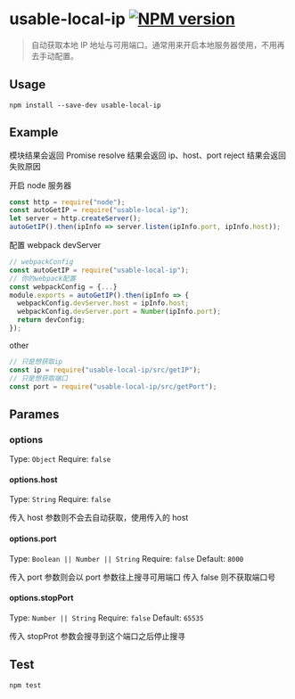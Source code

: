 # usable-local-ip [![NPM version][npm-image]][npm-url]

> 自动获取本地 IP 地址与可用端口。通常用来开启本地服务器使用，不用再去手动配置。

## Usage

```shell
npm install --save-dev usable-local-ip
```

## Example

模块结果会返回 Promise
resolve 结果会返回 ip、host、port
reject 结果会返回失败原因

开启 node 服务器

```javascript
const http = require("node");
const autoGetIP = require("usable-local-ip");
let server = http.createServer();
autoGetIP().then(ipInfo => server.listen(ipInfo.port, ipInfo.host));
```

配置 webpack devServer

```javascript
// webpackConfig
const autoGetIP = require("usable-local-ip");
// 你的webpack配置
const webpackConfig = {...}
module.exports = autoGetIP().then(ipInfo => {
  webpackConfig.devServer.host = ipInfo.host;
  webpackConfig.devServer.port = Number(ipInfo.port);
  return devConfig;
});
```

other

```javascript
// 只是想获取ip
const ip = require("usable-local-ip/src/getIP");
// 只是想获取端口
const port = require("usable-local-ip/src/getPort");
```

## Parames

### options

Type: `Object`
Require: `false`

#### options.host

Type: `String`
Require: `false`

传入 host 参数则不会去自动获取，使用传入的 host

#### options.port

Type: `Boolean || Number || String`
Require: `false`
Default: `8000`

传入 port 参数则会以 port 参数往上搜寻可用端口
传入 false 则不获取端口号

#### options.stopPort

Type: `Number || String`
Require: `false`
Default: `65535`

传入 stopProt 参数会搜寻到这个端口之后停止搜寻

## Test

```shell
npm test
```

[npm-url]: https://npmjs.org/package/usable-local-ip
[npm-image]: https://badge.fury.io/js/usable-local-ip.svg
